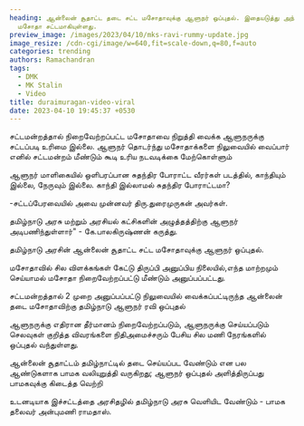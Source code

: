 ```yaml
---
heading: ஆன்லைன் சூதாட்ட தடை சட்ட மசோதாவுக்கு ஆளுநர் ஒப்புதல். இதையடுத்து அந்த
  மசோதா சட்டமாகியுள்ளது.
preview_image: /images/2023/04/10/mks-ravi-rummy-update.jpg
image_resize: /cdn-cgi/image/w=640,fit=scale-down,q=80,f=auto
categories: trending
authors: Ramachandran
tags:
  - DMK
  - MK Stalin
  - Video
title: duraimuragan-video-viral
date: 2023-04-10 19:45:37 +0530
---
```

சட்டமன்றத்தால் நிறைவேற்றப்பட்ட மசோதாவை நிறுத்தி வைக்க ஆளுநருக்கு சட்டப்படி உரிமை இல்லை. ஆளுநர் தொடர்ந்து மசோதாக்களை நிலுவையில் வைப்பார் எனில் சட்டமன்றம் மீண்டும் கூடி உரிய நடவடிக்கை மேற்கொள்ளும்

ஆளுநர் மாளிகையில் ஒளிபரப்பான சுதந்திர போராட்ட வீரர்கள் படத்தில், காந்தியும் இல்லை, நேருவும் இல்லை. காந்தி இல்லாமல் சுதந்திர போராட்டமா?

\-சட்டப்பேரவையில் அவை முன்னவர் திரு.துரைமுருகன் அவர்கள்.

தமிழ்நாடு அரசு மற்றும் அரசியல் கட்சிகளின் அழுத்தத்திற்கு ஆளுநர் அடிபணிந்துள்ளார்" - கே.பாலகிருஷ்ணன் கருத்து.

தமிழ்நாடு அரசின் ஆன்லைன் சூதாட்ட சட்ட மசோதாவுக்கு ஆளுநர் ஒப்புதல்.

மசோதாவில் சில விளக்கங்கள் கேட்டு திருப்பி அனுப்பிய நிலையில்,எந்த மாற்றமும் செய்யாமல் மசோதா நிறைவேற்றப்பட்டு மீண்டும் அனுப்பப்பட்டது. 

சட்டமன்றத்தால் 2 முறை அனுப்பப்பட்டு நிலுவையில் வைக்கப்பட்டிருந்த ஆன்லைன் தடை மசோதாவிற்கு தமிழ்நாடு ஆளுநர் ரவி ஒப்புதல்

ஆளுநருக்கு எதிரான தீர்மானம் நிறைவேற்றப்படும்,
ஆளுநருக்கு செய்யப்படும் செலவுகள் குறித்த விவரங்களை நிதிஅமைச்சரும் பேசிய சில மணி நேரங்களில் ஒப்புதல் வந்துள்ளது. 

ஆன்லைன் சூதாட்டம் தமிழ்நாட்டில் தடை செய்யப்பட வேண்டும் என பல ஆண்டுகளாக பாமக வலியுறுத்தி வருகிறது; ஆளுநர் ஒப்புதல் அளித்திருப்பது பாமகவுக்கு கிடைத்த வெற்றி

உடனடியாக இச்சட்டத்தை அரசிதழில் தமிழ்நாடு அரசு வெளியிட வேண்டும் - பாமக தலைவர் அன்புமணி ராமதாஸ்.